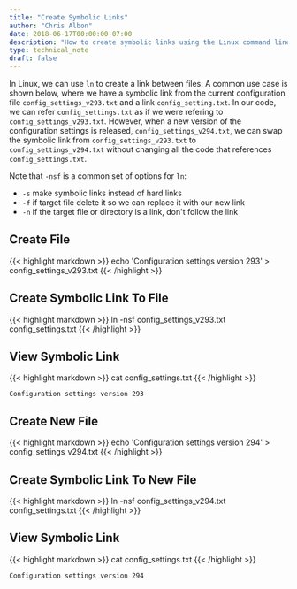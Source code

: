 ```yaml
---
title: "Create Symbolic Links"
author: "Chris Albon"
date: 2018-06-17T00:00:00-07:00
description: "How to create symbolic links using the Linux command line."
type: technical_note
draft: false
---
```


In Linux, we can use `ln` to create a link between files. A common use case is shown below, where we have a symbolic link from the current configuration file `config_settings_v293.txt` and a link `config_setting.txt`. In our code, we can refer `config_settings.txt` as if we were refering to `config_settings_v293.txt`. However, when a new version of the configuration settings is released, `config_settings_v294.txt`, we can swap the symbolic link from `config_settings_v293.txt` to `config_settings_v294.txt` without changing all the code that references `config_settings.txt`.

Note that `-nsf` is a common set of options for `ln`: 

- `-s` make symbolic links instead of hard links
- `-f` if target file delete it so we can replace it with our new link
- `-n` if the target file or directory is a link, don't follow the link

## Create File

{{< highlight markdown >}}
echo 'Configuration settings version 293' > config_settings_v293.txt
{{< /highlight >}}

## Create Symbolic Link To File

{{< highlight markdown >}}
ln -nsf config_settings_v293.txt config_settings.txt
{{< /highlight >}}

## View Symbolic Link

{{< highlight markdown >}}
cat config_settings.txt
{{< /highlight >}}
```
Configuration settings version 293
```

## Create New File

{{< highlight markdown >}}
echo 'Configuration settings version 294' > config_settings_v294.txt
{{< /highlight >}}

## Create Symbolic Link To New File

{{< highlight markdown >}}
ln -nsf config_settings_v294.txt config_settings.txt
{{< /highlight >}}

## View Symbolic Link

{{< highlight markdown >}}
cat config_settings.txt
{{< /highlight >}}
```
Configuration settings version 294
```